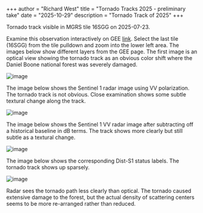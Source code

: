 +++
author = "Richard West"
title = "Tornado Tracks 2025 - preliminary take"
date = "2025-10-29"
description = "Tornado Track of 2025"
+++

Tornado track visible in MGRS tile 16SGG on 2025-07-23.

Examine this observation interactively on GEE [link](https://code.earthengine.google.com/dd60c27ccc7b378f5195205c06505f56).
Select the last tile (16SGG) from the tile pulldown and
zoom into the lower left area.
The images below show different layers from the GEE page.
The first image is an optical view showing the tornado track as
an obvious color shift where the Daniel Boone national forest was
severely damaged.

![image](/posts/tornado_tracks/hls1.png)

The image below shows the Sentinel 1 radar image using VV polarization.
The tornado track is not obvious.
Close examination shows some subtle textural change along the track.

![image](/posts/tornado_tracks/s1obs.png)

The image below shows the Sentinel 1 VV radar image after subtracting off
a historical baseline in dB terms.
The track shows more clearly but still subtle as
a textural change.

![image](/posts/tornado_tracks/s1obs_rel.png)

The image below shows the corresponding Dist-S1 status labels.
The tornado track shows up sparsely.

![image](/posts/tornado_tracks/s1status.png)

Radar sees the tornado path less clearly than optical.
The tornado caused extensive damage to the forest, but the actual
density of scattering centers seems to be more re-arranged rather
than reduced.
